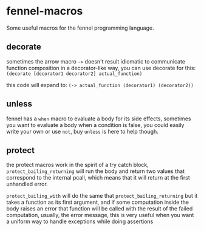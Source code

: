 # fennel-macros
Some useful macros for the fennel programming language.


## decorate
sometimes the arrow macro `->` doesn't result idiomatic to communicate
function composition in a decorator-like way, you can use decorate
for this:
`(decorate [decorator1 decorator2] actual_function)`

this code will expand to:
`(-> actual_function (decorator1) (decorator2))`


## unless
fennel has a `when` macro to evaluate a body for its side effects,
sometimes you want to evaluate a body when a condition is false, you could
easily write your own or use `not`, buy `unless` is here to help though.


## protect
the protect macros work in the spirit of a try catch block, `protect_bailing_returning`
will run the body and return two values that correspond to the internal pcall, which means
that it will return at the first unhandled error.

`protect_bailing_with` will do the same that `protect_bailing_returning` but it takes
a function as its first argument, and if some computation inside the body raises an error
that function will be called with the result of the failed computation, usually, the error message,
this is very useful when you want a uniform way to handle exceptions while doing assertions
